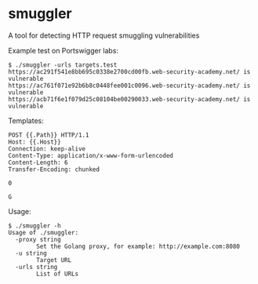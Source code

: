 # smuggler
A tool for detecting HTTP request smuggling vulnerabilities

Example test on Portswigger labs:
```
$ ./smuggler -urls targets.test 
https://ac291f541e8bb695c0338e2700cd00fb.web-security-academy.net/ is vulnerable
https://ac761f071e92b6b8c0448fee001c0096.web-security-academy.net/ is vulnerable
https://acb71f6e1f079d25c08104be00290033.web-security-academy.net/ is vulnerable
```

Templates:
```
POST {{.Path}} HTTP/1.1
Host: {{.Host}}
Connection: keep-alive
Content-Type: application/x-www-form-urlencoded
Content-Length: 6
Transfer-Encoding: chunked

0

G

```

Usage:
```
$ ./smuggler -h
Usage of ./smuggler:
  -proxy string
    	Set the Golang proxy, for example: http://example.com:8080
  -u string
    	Target URL
  -urls string
    	List of URLs

```
